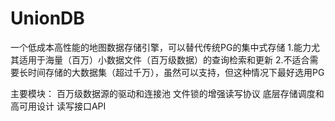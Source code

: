# UnionDB
一个低成本高性能的地图数据存储引擎，可以替代传统PG的集中式存储
1.能力尤其适用于海量（百万）小数据文件（百万级数据）的查询检索和更新
2.不适合需要长时间存储的大数据集（超过千万），虽然可以支持，但这种情况下最好选用PG

主要模块：
百万级数据源的驱动和连接池
文件锁的增强读写协议
底层存储调度和高可用设计
读写接口API
